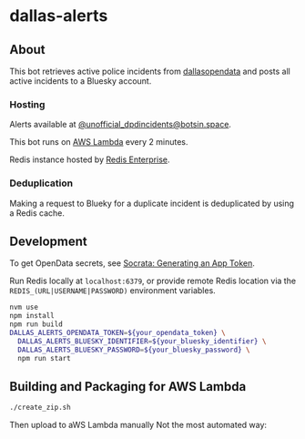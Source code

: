 # dallas-alerts

## About
This bot retrieves active police incidents from [dallasopendata](https://www.dallasopendata.com/Public-Safety/Dallas-Police-Active-Calls/9fxf-t2tr) and posts all active incidents to a Bluesky account.

### Hosting
Alerts available at [@unofficial_dpdincidents@botsin.space](https://bsky.app/profile/dallas-alerts.bsky.social).

This bot runs on [AWS Lambda](https://aws.amazon.com/lambda/) every 2 minutes.

Redis instance hosted by [Redis Enterprise](https://redis.com/redis-enterprise-cloud/overview/).

### Deduplication
Making a request to Blueky for a duplicate incident is deduplicated by using a Redis cache.

## Development
To get OpenData secrets, see [Socrata: Generating an App Token](https://support.socrata.com/hc/en-us/articles/210138558-Generating-an-App-Token).

Run Redis locally at `localhost:6379`, or provide remote Redis location via the `REDIS_(URL|USERNAME|PASSWORD)` environment variables.

```sh
nvm use
npm install
npm run build
DALLAS_ALERTS_OPENDATA_TOKEN=${your_opendata_token} \
  DALLAS_ALERTS_BLUESKY_IDENTIFIER=${your_bluesky_identifier} \
  DALLAS_ALERTS_BLUESKY_PASSWORD=${your_bluesky_password} \
  npm run start
```

## Building and Packaging for AWS Lambda
```sh
./create_zip.sh
```
Then upload to aWS Lambda manually
Not the most automated way: